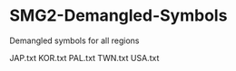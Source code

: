 # SMG2-Demangled-Symbols
Demangled symbols for all regions

JAP.txt
KOR.txt
PAL.txt
TWN.txt
USA.txt
